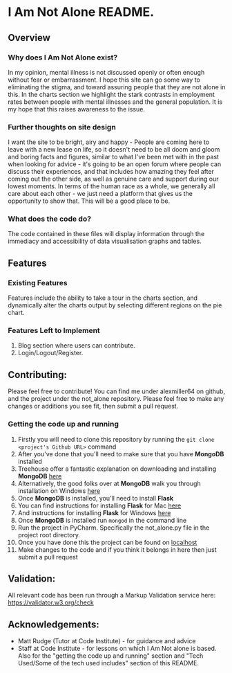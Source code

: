 # I Am Not Alone README.

## Overview

### Why does I Am Not Alone exist?
In my opinion, mental illness is not discussed openly or often enough without fear or embarrassment. I hope this site can go some way to eliminating the stigma, and toward assuring people that they are not alone in this.
In the charts section we highlight the stark contrasts in employment rates between people with mental illnesses and the general population. It is my hope that this raises awareness to the issue.

### Further thoughts on site design
I want the site to be bright, airy and happy - People are coming here to leave with a new lease on life, so it doesn't need to be all doom and gloom and boring facts and figures, similar to what I've been met with in the past when looking for advice - it's going to be an open forum where people can discuss their experiences, and that includes how amazing they feel after coming out the other side, as well as genuine care and support during our lowest moments. In terms of the human race as a whole, we generally all care about each other - we just need a platform that gives us the opportunity to show that. This will be a good place to be.

### What does the code do?
The code contained in these files will display information through the immediacy and accessibility of data visualisation graphs and tables.

## Features

### Existing Features
Features include the ability to take a tour in the charts section, and dynamically alter the charts output by selecting different regions on the pie chart.

### Features Left to Implement
1. Blog section where users can contribute.
2. Login/Logout/Register.

## Contributing:
Please feel free to contribute! You can find me under alexmiller64 on github, and the project under the not_alone repository.
Please feel free to make any changes or additions you see fit, then submit a pull request.

### Getting the code up and running
1. Firstly you will need to clone this repository by running the ```git clone <project's Github URL>``` command
2. After you've done that you'll need to make sure that you have **MongoDB** installed
  1. Treehouse offer a fantastic explanation on downloading and installing **MongoDB** [here](https://treehouse.github.io/installation-guides/mac/mongo-mac.html)
  2. Alternatively, the good folks over at **MongoDB** walk you through installation on Windows [here](https://docs.mongodb.com/manual/tutorial/install-mongodb-on-windows/)
3. Once **MongoDB** is installed, you'll need to install **Flask**
  1. You can find instructions for installing **Flask** for Mac [here](http://www1.cmc.edu/pages/faculty/alee/cs40/penv/installFlaskOnMac.html)
  2. And instructions for installing **Flask** for Windows [here](http://www1.cmc.edu/pages/faculty/alee/cs40/penv/installFlaskOnWindows.html)
4. Once **MongoDB** is installed run ```mongod``` in the command line
6. Run the project in PyCharm. Specifically the not_alone.py file in the project root directory.
7. Once you have done this the project can be found on [localhost](http://127.0.0.1:5000)
7. Make changes to the code and if you think it belongs in here then just submit a pull request

## Validation:
All relevant code has been run through a Markup Validation service here: https://validator.w3.org/check

## Acknowledgements:
- Matt Rudge (Tutor at Code Institute) - for guidance and advice
- Staff at Code Institute - for lessons on which I Am Not alone is based. Also for the "getting the code up and running" section and "Tech Used/Some of the tech used includes" section of this README.
